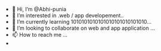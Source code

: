 - 👋 Hi, I’m @Abhi-punia
- 👀 I’m interested in .web / app developement..
- 🌱 I’m currently learning  1010101010101010101010101010...
- 💞️ I’m looking to collaborate on web and app application ...
- 📫 How to reach me ...
- 

<!---
Abhi-punia/Abhi-punia is a ✨ special ✨ repository because its `README.md` (this file) appears on your GitHub profile.
You can click the Preview link to take a look at your changes.
--->

